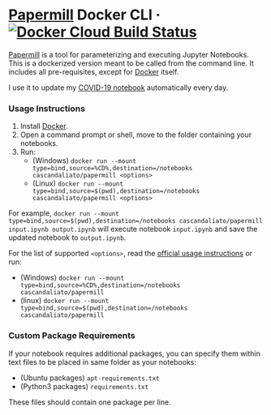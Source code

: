 # [Papermill](https://github.com/nteract/papermill) Docker CLI · [![Docker Cloud Build Status](https://img.shields.io/docker/cloud/build/cascandaliato/papermill?logo=docker&style=flat-square)](https://hub.docker.com/repository/docker/cascandaliato/papermill)

[Papermill](https://github.com/nteract/papermill) is a tool for parameterizing and executing Jupyter Notebooks. This is a dockerized version meant to be called from the command line. It includes all pre-requisites, except for [Docker](https://www.docker.com/) itself.

I use it to update my [COVID-19 notebook](https://github.com/casca/covid19-notebook) automatically every day.


### Usage Instructions
1. Install [Docker](https://www.docker.com/).
2. Open a command prompt or shell, move to the folder containing your notebooks.
3. Run:
   - (Windows) `docker run --mount type=bind,source=%CD%,destination=/notebooks cascandaliato/papermill <options>`
   - (Linux) `docker run --mount type=bind,source=$(pwd),destination=/notebooks cascandaliato/papermill <options>`

For example, `docker run --mount type=bind,source=$(pwd),destination=/notebooks cascandaliato/papermill input.ipynb output.ipynb` will execute notebook `input.ipynb` and save the updated notebook to `output.ipynb`.

For the list of supported `<options>`, read the [official usage instructions](https://papermill.readthedocs.io/en/latest/usage-workflow.html) or run:
- (Windows) `docker run --mount type=bind,source=%CD%,destination=/notebooks cascandaliato/papermill`
- (linux) `docker run --mount type=bind,source=$(pwd),destination=/notebooks cascandaliato/papermill`


### Custom Package Requirements

If your notebook requires additional packages, you can specify them within text files to be placed in same folder as your notebooks:
- (Ubuntu packages) `apt-requirements.txt`
- (Python3 packages) `requirements.txt`

These files should contain one package per line.

